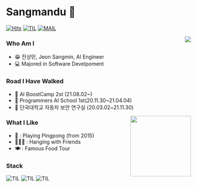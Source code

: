 # Sangmandu 🌌
[![Hits](https://hits.seeyoufarm.com/api/count/incr/badge.svg?url=https%3A%2F%2Fgithub.com%2Fsangmandu%2Fhit-counter&count_bg=%23438C76&title_bg=%2332A863&icon=&icon_color=%23E7E7E7&title=VISIT&edge_flat=false)](https://github.com/sangmandu)
[![TIL](https://img.shields.io/badge/TIL-00ACEE?style=flat)](https://sangmandu.gitbook.io/til/)
[![MAIL](https://img.shields.io/badge/MAIL-0055FF?style=flat)](mailto:toxj17@naver.com)

<img align='right' src="http://mazassumnida.wtf/api/v2/generate_badge?boj=soryrung96">

### Who Am I
* 😁 전상민, Jeon Sangmin, AI Engineer  
* 💻 Majored in Software Develpoment


### Road I Have Walked
* 👟 AI BoostCamp 2st (21.08.02~)
* 👟 Programmers AI School 1st(20.11.30~21.04.04)
* 👟 단국대학교 자동차 보안 연구실 (20.03.02~21.11.30)

<img align='right' src="https://github-readme-stats.vercel.app/api?username=sangmandu" height="165">

### What I Like
* 🏓 : Playing Pingpong (from 2015)
* 👨‍👦‍👦 : Hanging with Friends
* 🍽 : Famous Food Tour

### Stack
![TIL](https://img.shields.io/badge/Python-AEA5D4?style=flat)
![TIL](https://img.shields.io/badge/Pytorch-F186A4?style=flat)
![TIL](https://img.shields.io/badge/NLP-DF8AB6?style=flat)

 
 
 
<!--
**sangmandu/sangmandu** is a ✨ _special_ ✨ repository because its `README.md` (this file) appears on your GitHub profile.

Here are some ideas to get you started:

- 🔭 I’m currently working on ...
- 🌱 I’m currently learning ...
- 👯 I’m looking to collaborate on ...
- 🤔 I’m looking for help with ...
- 💬 Ask me about ...
- 📫 How to reach me: ...
- 😄 Pronouns: ...
- ⚡ Fun fact: ...
-->
